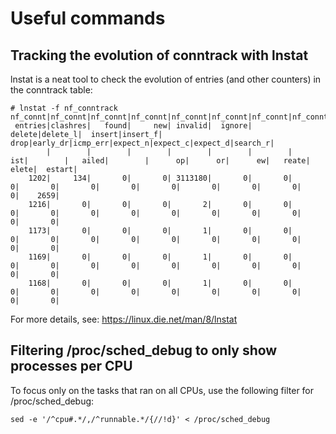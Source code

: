 # Useful commands

## Tracking the evolution of conntrack with lnstat

lnstat is a neat tool to check the evolution of entries (and other counters) in the conntrack table:
~~~
# lnstat -f nf_conntrack
nf_connt|nf_connt|nf_connt|nf_connt|nf_connt|nf_connt|nf_connt|nf_connt|nf_connt|nf_connt|nf_connt|nf_connt|nf_connt|nf_connt|nf_connt|nf_connt|nf_connt|
 entries|clashres|   found|     new| invalid|  ignore|  delete|delete_l|  insert|insert_f|    drop|early_dr|icmp_err|expect_n|expect_c|expect_d|search_r|
        |        |        |        |        |        |        |     ist|        |   ailed|        |      op|      or|      ew|   reate|   elete|  estart|
    1202|     134|       0|       0| 3113180|       0|       0|       0|       0|       0|       0|       0|       0|       0|       0|       0|    2659|
    1216|       0|       0|       0|       2|       0|       0|       0|       0|       0|       0|       0|       0|       0|       0|       0|       0|
    1173|       0|       0|       0|       1|       0|       0|       0|       0|       0|       0|       0|       0|       0|       0|       0|       0|
    1169|       0|       0|       0|       1|       0|       0|       0|       0|       0|       0|       0|       0|       0|       0|       0|       0|
    1168|       0|       0|       0|       1|       0|       0|       0|       0|       0|       0|       0|       0|       0|       0|       0|       0|
~~~

For more details, see: https://linux.die.net/man/8/lnstat

## Filtering /proc/sched_debug to only show processes per CPU

To focus only on the tasks that ran on all CPUs, use the following filter for /proc/sched_debug:
~~~
sed -e '/^cpu#.*/,/^runnable.*/{//!d}' < /proc/sched_debug
~~~
